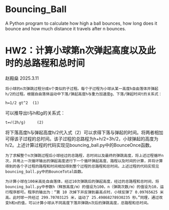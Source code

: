# Bouncing_Ball
A Python program to calculate how high a ball bounces, how long does it bounce and how much distance it travels after n bounces.

# HW2：计算小球第n次弹起高度以及此时的总路程和总时间

赵殿燊 2025.3.11

    将小球的n次弹跳过程分成n个类似的子过程。每个子过程为小球从某一高度h自由落体并弹起h/2的过程。根据自由落体运动中下落/弹起高度h与重力加速度g、下落/弹起时间t的关系式：

	h=1/2 gt^2	(1)
 
可以推导出t与h和g的关系式：

	t=√(2h/g)	  (2)
 
将下落高度h与弹起高度h/2代入式（2）可以求得下落与弹起的时间。将两者相加可得该子过程的总时间。该子过程的总路程为h+h/2=3h/2，小球弹起的高度为h/2。上述计算过程的代码实现见bouncing_ball.py中的BounceOnce函数。

    为了求解整个n次弹跳过程后小球经过的总路程，总时间以及最终的弹跳高度，将上述过程循环n次，并用上一次循环输出的弹起高度进行下一个循环弹起高度、路程以及时间的计算，并将计算得到的各个子过程的路程和时间相加得到整个过程的总路程和总时间。上述过程的代码实现见bouncing_ball.py中的BounceTotal函数。

    为计算小球在100米高处自由落体，经过10次弹跳后的弹起高度，经过的总路程和总时间，将bouncing_ball.py中参数h（释放高度/m）的值设为100，n（弹跳次数/m）的值设为10，运行程序即可。程序的输出为：“第 10 次掉下并反弹到最高点时，小球反弹了 0.09765625 米高。此时球一共经过 299.70703125 米，运动了 25.49868278930235 秒。”同理，通过改变h和n的值，可以计算小球从不同高度下落并弹跳n次后的弹跳高度，总路程和总时间。
